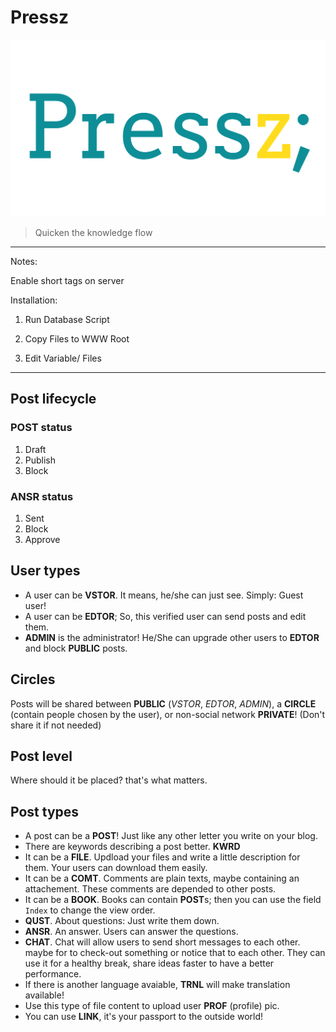 # **Pressz**
![](variable/logo.svg)
> Quicken the knowledge flow

------------

Notes:

Enable short tags on server

Installation:

1. Run Database Script

2. Copy Files to WWW Root

3. Edit Variable/ Files

------------

## Post lifecycle
### POST status
1. Draft
2. Publish
3. Block
### ANSR status
1. Sent
2. Block
3. Approve

## User types
- A user can be **VSTOR**. It means, he/she can just see. Simply: Guest user!
- A user can be **EDTOR**; So, this verified user can send posts and edit them.
- **ADMIN** is the administrator! He/She can upgrade other users to **EDTOR** and block **PUBLIC** posts.

## Circles
Posts will be shared between **PUBLIC** (*VSTOR*, *EDTOR*, *ADMIN*), a **CIRCLE** (contain people chosen by the user), or non-social network **PRIVATE**! (Don't share it if not needed)

## Post level
Where should it be placed? that's what matters.

## Post types
- A post can be a **POST**! Just like any other letter you write on your blog.
- There are keywords describing a post better. **KWRD**
- It can be a **FILE**. Updload your files and write a little description for them. Your users can download them easily.
- It can be a **COMT**. Comments are plain texts, maybe containing an attachement. These comments are depended to other posts.
- It can be a **BOOK**. Books can contain **POST**s; then you can use the field `Index` to change the view order.
- **QUST**. About questions: Just write them down.
- **ANSR**. An answer. Users can answer the questions.
- **CHAT**. Chat will allow users to send short messages to each other. maybe for to check-out something or notice that to each other. They can use it for a healthy break, share ideas faster to have a better performance.
- If there is another language avaiable, **TRNL** will make translation available!
- Use this type of file content to upload user **PROF** (profile) pic.
- You can use **LINK**, it's your passport to the outside world!
